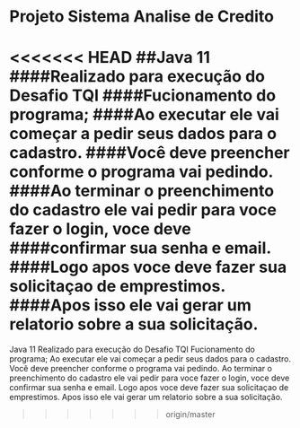# Projeto Sistema Analise de Credito
<<<<<<< HEAD
##Java 11
####Realizado para execução do Desafio TQI
####Fucionamento do programa;
####Ao executar ele vai começar a pedir seus dados para o cadastro.
####Você deve preencher conforme o programa vai pedindo.
####Ao terminar o preenchimento do cadastro ele vai pedir para voce fazer o login, voce deve 
####confirmar sua senha e email.
####Logo apos voce deve fazer sua solicitaçao de emprestimos.
####Apos isso ele vai gerar um relatorio sobre a sua solicitação.
=======
 Java 11
Realizado para execução do Desafio TQI
Fucionamento do programa;
Ao executar ele vai começar a pedir seus dados para o cadastro.
Você deve preencher conforme o programa vai pedindo.
Ao terminar o preenchimento do cadastro ele vai pedir para voce fazer o login, voce deve 
confirmar sua senha e email.
Logo apos voce deve fazer sua solicitaçao de emprestimos.
Apos isso ele vai gerar um relatorio sobre a sua solicitação.
>>>>>>> origin/master

